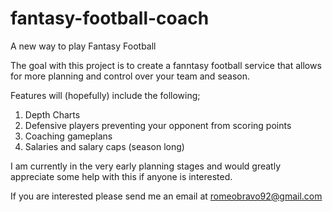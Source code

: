 # fantasy-football-coach
A new way to play Fantasy Football


The goal with this project is to create a fanntasy football service that allows for more planning and control over your team and season. 

Features will (hopefully) include the following;
  1. Depth Charts
  2. Defensive players preventing your opponent from scoring points
  3. Coaching gameplans
  4. Salaries and salary caps (season long)
  
I am currently in the very early planning stages and would greatly appreciate some help with this if anyone is interested. 

If you are interested please send me an email at romeobravo92@gmail.com
